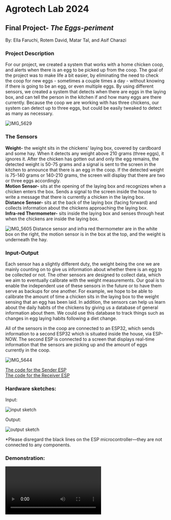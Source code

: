 # Agrotech Lab 2024 
## Final Project- *The Eggs-periment*
By: Ella Faruchi, Rotem David, Matar Tal, and Asif Charazi
### Project Description
For our project, we created a system that works with a home chicken coop, and alerts when there is an egg to be picked up from the coop.
The goal of the project was to make life a bit easier, by eliminating the need to check the coop for new eggs - sometimes a couple times a day - without knowing if there is going to be an egg, or even multiple eggs. By using different sensors, we created a system that detects when there are eggs in the laying box, and can tell the person in the kitchen if and how many eggs are there currently. Because the coop we are working with has three chickens, our system can detect up to three eggs, but could be easily tweaked to detect as many as necessary.

![IMG_5629](https://github.com/user-attachments/assets/38582a89-071e-4662-a452-a5daaf506b61)


### The Sensors
**Weight-** the weight sits in the chickens' laying box, covered by cardboard and some hay. When it detects any weight above 210 grams (three eggs), it ignores it. After the chicken has gotten out and only the egg remains, the detected weight is 50-75 grams and a signal is sent to the screen in the kitchen to announce that there is an egg in the coop. If the detected weight is 75-140 grams or 140-210 grams, the screen will display that there are two or three eggs accordingly.  
**Motion Sensor-** sits at the opening of the laying box and recognizes when a chicken enters the box. Sends a signal to the screen inside the house to write a message that there is currently a chicken in the laying box.  
**Distance Sensor-** sits at the back of the laying box (facing forward) and collects information about the chickens approaching the laying box.  
**Infra-red Thermometer-** sits inside the laying box and senses through heat when the chickens are inside the laying box.  

![IMG_5605](https://github.com/user-attachments/assets/c1049c27-5826-408a-97ec-08702865e763)
Distance sensor and infra red thermometer are in the white box on the right, the motion sensor is in the box at the top, and the weight is underneath the hay.

### Input-Output
Each sensor has a slightly different duty, the weight being the one we are mainly counting on to give us information about whether there is an egg to be collected or not. The other sensors are designed to collect data, which we aim to eventually calibrate with the weight measurements. Our goal is to enable the independent use of these sensors in the future or to have them serve as backups for one another. For example, we hope to be able to calibrate the amount of time a chicken sits in the laying box to the weight sensing that an egg has been laid. In addition, the sensors can help us learn about the daily habits of the chickens by giving us a database of general information about them. We could use this database to track things such as changes in egg laying habits following a diet change.

All of the sensors in the coop are connected to an ESP32, which sends information to a second ESP32 which is situated inside the house, via ESP-NOW. The second ESP is connected to a screen that displays real-time information that the sensors are picking up and the amount of eggs currently in the coop. 

![IMG_5644](https://github.com/user-attachments/assets/e49d8017-5211-42c5-917b-97d601263c79)


[The code for the Sender ESP](https://github.com/Ella-Faruchi/agrotech/blob/main/ESP_Sender.ino)  
[The code for the Receiver ESP](https://github.com/Ella-Faruchi/agrotech/blob/main/ESP_Receiver.ino)

### Hardware sketches:
Input:

![input sketch](https://github.com/user-attachments/assets/7934250a-13e3-408b-87c5-e1971fb023ad)

Output:

![output sketch](https://github.com/user-attachments/assets/5df3257c-9ba3-4e7f-8f5a-d00d49a56881)

*Please disregard the black lines on the ESP microcontroller—they are not connected to any components.

###  Demonstration:
<video scr="https://www.youtube.com/watch?v=Jp-pv-7Gjvw"> 
### Thank-you!
To the Agro-tech course team and of course to our wonderful chickens!

![IMG_5652](https://github.com/user-attachments/assets/28709225-ed71-4de7-ad11-aa51c71fe38e)
